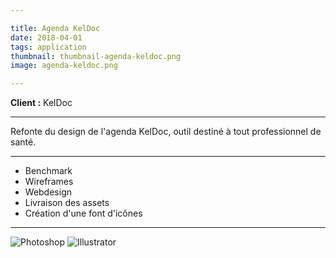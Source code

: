 ```yaml
---

title: Agenda KelDoc
date: 2018-04-01
tags: application
thumbnail: thumbnail-agenda-keldoc.png
image: agenda-keldoc.png

---
```


**Client :** KelDoc

---

Refonte du design de l'agenda KelDoc, outil destiné à tout professionnel de santé.

---

- Benchmark
- Wireframes
- Webdesign
- Livraison des assets
- Création d'une font d'icônes

---

![Photoshop](/images/icons/photoshop.svg)
![Illustrator](/images/icons/illustrator.svg)
